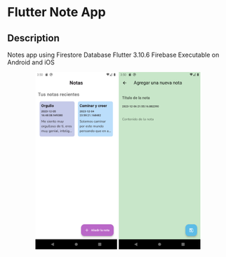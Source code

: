 # Flutter Note App

## Description
Notes app using Firestore Database
Flutter 3.10.6
Firebase
Executable on Android and iOS

<div align="center">
  <p>
    <img src="assets/screenshot_1.png?raw=true" width = 37% />
    <img src="assets/screenshot_2.png?raw=true" width = 37% />
  </p>
</div>